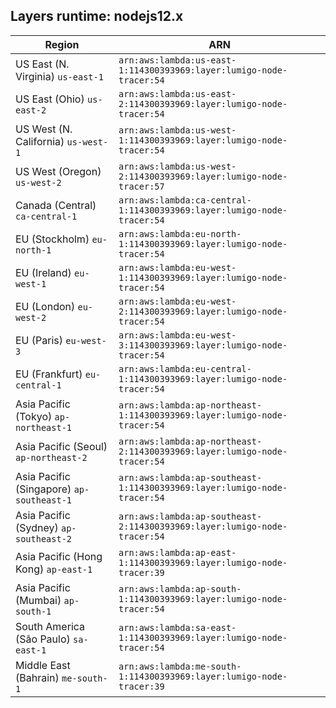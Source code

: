 Layers runtime: nodejs12.x
----
| Region | ARN |
| --- | --- |
|US East (N. Virginia)  `us-east-1`|`arn:aws:lambda:us-east-1:114300393969:layer:lumigo-node-tracer:54`|
|US East (Ohio)  `us-east-2`|`arn:aws:lambda:us-east-2:114300393969:layer:lumigo-node-tracer:54`|
|US West (N. California)  `us-west-1`|`arn:aws:lambda:us-west-1:114300393969:layer:lumigo-node-tracer:54`|
|US West (Oregon)  `us-west-2`|`arn:aws:lambda:us-west-2:114300393969:layer:lumigo-node-tracer:57`|
|Canada (Central)  `ca-central-1`|`arn:aws:lambda:ca-central-1:114300393969:layer:lumigo-node-tracer:54`|
|EU (Stockholm)  `eu-north-1`|`arn:aws:lambda:eu-north-1:114300393969:layer:lumigo-node-tracer:54`|
|EU (Ireland)  `eu-west-1`|`arn:aws:lambda:eu-west-1:114300393969:layer:lumigo-node-tracer:54`|
|EU (London)  `eu-west-2`|`arn:aws:lambda:eu-west-2:114300393969:layer:lumigo-node-tracer:54`|
|EU (Paris)  `eu-west-3`|`arn:aws:lambda:eu-west-3:114300393969:layer:lumigo-node-tracer:54`|
|EU (Frankfurt)  `eu-central-1`|`arn:aws:lambda:eu-central-1:114300393969:layer:lumigo-node-tracer:54`|
|Asia Pacific (Tokyo)  `ap-northeast-1`|`arn:aws:lambda:ap-northeast-1:114300393969:layer:lumigo-node-tracer:54`|
|Asia Pacific (Seoul)  `ap-northeast-2`|`arn:aws:lambda:ap-northeast-2:114300393969:layer:lumigo-node-tracer:54`|
|Asia Pacific (Singapore)  `ap-southeast-1`|`arn:aws:lambda:ap-southeast-1:114300393969:layer:lumigo-node-tracer:54`|
|Asia Pacific (Sydney)  `ap-southeast-2`|`arn:aws:lambda:ap-southeast-2:114300393969:layer:lumigo-node-tracer:54`|
|Asia Pacific (Hong Kong)  `ap-east-1`|`arn:aws:lambda:ap-east-1:114300393969:layer:lumigo-node-tracer:39`|
|Asia Pacific (Mumbai)  `ap-south-1`|`arn:aws:lambda:ap-south-1:114300393969:layer:lumigo-node-tracer:54`|
|South America (São Paulo)  `sa-east-1`|`arn:aws:lambda:sa-east-1:114300393969:layer:lumigo-node-tracer:54`|
|Middle East (Bahrain)  `me-south-1`|`arn:aws:lambda:me-south-1:114300393969:layer:lumigo-node-tracer:39`|
